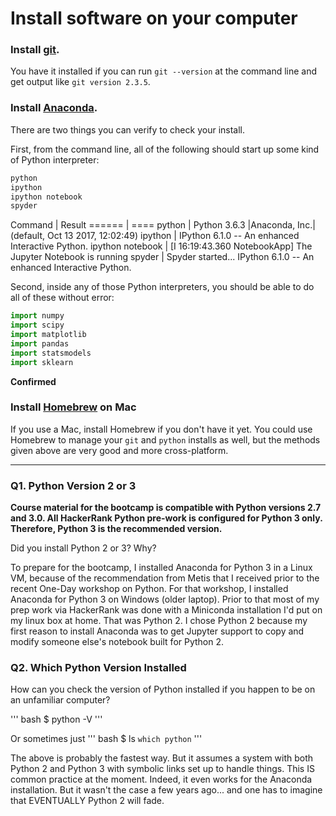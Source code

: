 # Install software on your computer


### Install [git](http://git-scm.com/).

You have it installed if you can run `git --version` at the command
line and get output like `git version 2.3.5`.


### Install [Anaconda](http://continuum.io/downloads).

There are two things you can verify to check your install.

First, from the command line, all of the following should start up
some kind of Python interpreter:

```bash
python
ipython
ipython notebook
spyder
```

Command | Result
====== | ====
python | Python 3.6.3 |Anaconda, Inc.| (default, Oct 13 2017, 12:02:49) 
ipython | IPython 6.1.0 -- An enhanced Interactive Python.
ipython notebook | [I 16:19:43.360 NotebookApp] The Jupyter Notebook is running 
spyder | Spyder started... IPython 6.1.0 -- An enhanced Interactive Python.


Second, inside any of those Python interpreters, you should be able to
do all of these without error:

```python
import numpy
import scipy
import matplotlib
import pandas
import statsmodels
import sklearn
```

**Confirmed**

### Install [Homebrew](http://brew.sh/) on Mac

If you use a Mac, install Homebrew if you don't
have it yet. You could use Homebrew to manage your `git` and `python`
installs as well, but the methods given above are very good and more
cross-platform.

---

### Q1. Python Version 2 or 3

**Course material for the bootcamp is compatible with Python versions 2.7 and 3.0. All HackerRank Python pre-work is configured for Python 3 only.  Therefore, Python 3 is the recommended version.**  

Did you install Python 2 or 3? Why?  

To prepare for the bootcamp, I installed Anaconda for Python 3 in a Linux VM, because of the recommendation from Metis that I received prior to the recent One-Day workshop on Python.  For that workshop, I installed Anaconda for Python 3 on Windows (older laptop).  Prior to that most of my prep work via HackerRank was done with a Miniconda installation I'd put on my linux box at home.  That was Python 2.  I chose Python 2 because my first reason to install Anaconda was to get Jupyter support to copy and modify someone else's notebook built for Python 2.

### Q2. Which Python Version Installed   

How can you check the version of Python installed if you happen to be on an unfamiliar computer?

''' bash
$ python -V
'''

Or sometimes just
''' bash
$ ls `which python`
'''
 
The above is probably the fastest way.  But it assumes a system with both Python 2 and Python 3 with symbolic links set up to handle things.  This IS common practice at the moment.  Indeed, it even works for the Anaconda installation.  But it wasn't the case a few years ago... and one has to imagine that EVENTUALLY Python 2 will fade.

